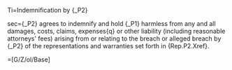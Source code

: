 Ti=Indemnification by {_P2}

sec={_P2} agrees to indemnify and hold {_P1} harmless from any and all damages, costs, claims, expenses{q} or other liability (including reasonable attorneys' fees) arising from or relating to the breach or alleged breach by {_P2} of the representations and warranties set forth in {Rep.P2.Xref}.

=[G/Z/ol/Base]
